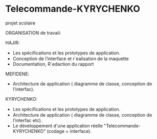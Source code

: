 # Telecommande-KYRYCHENKO
projet scolaire

ORGANISATION de travail:
 
 HAJIR:  
 - Les spéciﬁcations et les prototypes de application. 
 - Conception de l’interface et r´ealisation de la maquette 
 - Documentation, R´edaction du rapport

MEFIDENE:
 - Architecture de application (  diagramme de classe,  conception de l’interfac).
 
KYRYCHENKO:
 - Les spéciﬁcations et les prototypes de application. 
 - Architecture de application ( diagramme de classe,  conception de l’interfac etc).
 - Le développement d'une application réelle "Telecommande-KYRYCHENKO" (codage + interface).



